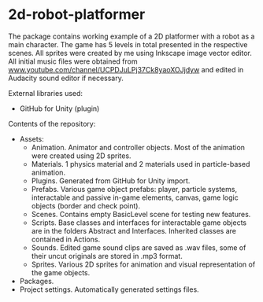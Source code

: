 # 2d-robot-platformer
The package contains working example of a 2D platformer with a robot as a main character. The game has 5 levels in total presented in the respective scenes. All sprites were created by me using Inkscape image vector editor. All initial music files were obtained from www.youtube.com/channel/UCPDJuLPj37Ck8yaoXOJjdyw and edited in Audacity sound editor if necessary.


External libraries used:

- GitHub for Unity (plugin)


Contents of the repository:

- Assets:
    - Animation. Animator and controller objects. Most of the animation were created using 2D sprites.
    - Materials. 1 physics material and 2 materials used in particle-based animation.
    - Plugins. Generated from GitHub for Unity import.
    - Prefabs. Various game object prefabs: player, particle systems, interactable and passive in-game elements, canvas, game logic objects (border and check point).
    - Scenes. Contains empty BasicLevel scene for testing new features.
    - Scripts. Base classes and interfaces for interactable game objects are in the folders Abstract and Interfaces. Inherited classes are contained in Actions.
    - Sounds. Edited game sound clips are saved as .wav files, some of their uncut originals are stored in .mp3 format.
    - Sprites. Various 2D sprites for animation and visual representation of the game objects.
- Packages.
- Project settings. Automatically generated settings files.
